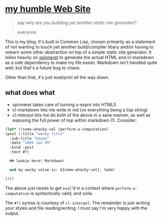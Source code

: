 # [my humble Web Site](https://maxalcala.com)

> *say why are you building yet another static site generator?*
> 
> everyone 

This is my blog. It's built in Common Lisp, chosen primarily as a statement of not wanting to touch yet another build/compiler libary and/or having to relearn some other abstraction on top of a simple static site generator. It relies heavily on [spinneret](https://github.com/ruricolist/spinneret) to generate the actual HTML and cl-markdown as a side dependency to make my life easier. Markdown isn't handled quite well, but that's a future bug to chase. 

Other than that, it's just eval/print all the way down.

## what does what
- spinneret takes care of turning s-exprs into HTML5
- cl-markdown lets me write in md (vs everything being a lisp string)
- cl-interpol lets me do both of the above in a sane manner, as well as exposing the full power of lisp within markdown (!). Consider: 

```lisp
(let* ((some-whacky-val (perform-a-computation)
(post (:title "wacky title"
  :sub-title "heyoo"
  :date "2095 Jan 99"
  :kind :post
  :text #?|

  ## lookie here! Markdown!

  and my wacky value is: ${some-whacky-val}, tada!

|)))

```

The above just needs to get `eval`'d in a context where `perform-a-computation` is syntactically valid, and voila. 

The `#?|` syntax is courtesy of `cl-interpol`. The remainder is just writing your styles and file reading/writing. I must say I'm very happy with the output.


